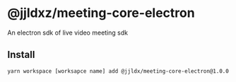 # @jjldxz/meeting-core-electron

An electron sdk of live video meeting sdk

## Install
```shell
yarn workspace [worksapce name] add @jjldx/meeting-core-electron@1.0.0
```

